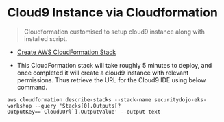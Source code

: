# Cloud9 Instance via Cloudformation

> Cloudformation customised to setup cloud9 instance along with installed script.

- [Create AWS CloudFormation Stack](https://console.aws.amazon.com/cloudformation/home?region=us-east-1#/stacks/quickcreate?stackName=securitydojo-eks-workshop&templateURL=https://cf-templates-p4sqzd2p5kud-us-east-1.s3.amazonaws.com/cloud9.yaml)


- This CloudFormation stack will take roughly 5 minutes to deploy, and once completed it will create a cloud9 instance with relevant permissions. Thus retrieve the URL for the Cloud9 IDE using below command.
  
```
aws cloudformation describe-stacks --stack-name securitydojo-eks-workshop --query 'Stacks[0].Outputs[?OutputKey==`Cloud9Url`].OutputValue' --output text
```
